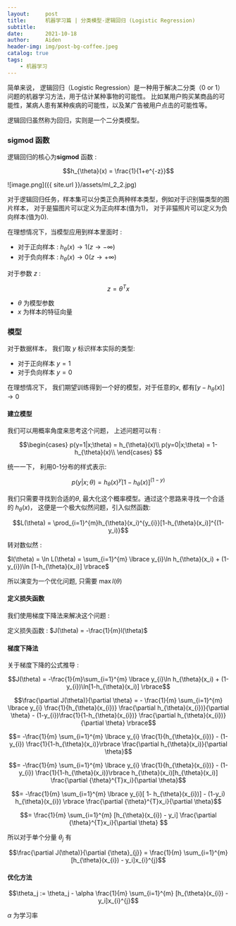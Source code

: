 ```yaml
---
layout:     post
title:      机器学习篇 | 分类模型-逻辑回归 (Logistic Regression)
subtitle:   
date:       2021-10-18
author:     Aiden
header-img: img/post-bg-coffee.jpeg
catalog: true 
tags:
    - 机器学习
---
```


简单来说， 逻辑回归（Logistic Regression）是一种用于解决二分类（0 or 1）问题的机器学习方法，用于估计某种事物的可能性。
比如某用户购买某商品的可能性，某病人患有某种疾病的可能性，以及某广告被用户点击的可能性等。

逻辑回归虽然称为回归，实则是一个二分类模型。 

### sigmod 函数 

逻辑回归的核心为**sigmod** 函数 :

$$h_{\theta}(x) = \frac{1}{1+e^{-z}}$$

![image.png]({{ site.url }}/assets/ml_2_2.jpg)

对于逻辑回归任务，样本集可以分类正负两种样本类型，例如对于识别猫类型的图片样本， 对于是猫图片可以定义为正向样本(值为1)， 对于非猫照片可以定义为负向样本(值为0).

在理想情况下，当模型应用到样本里面时 : 

- 对于正向样本 : $h_{\theta}(x) \to 1 (z \to -\infty)$
- 对于负向样本 : $h_{\theta}(x) \to 0 (z \to +\infty)$

对于参数 $z$ : 

$$z=\theta^{T}x$$

- $\theta$ 为模型参数
- $x$ 为样本的特征向量


### 模型

对于数据样本， 我们取 $y$ 标识样本实际的类型:

- 对于正向样本 $y = 1$
- 对于负向样本 $y = 0$

在理想情况下， 我们期望训练得到一个好的模型，对于任意的$x$, 都有$[y-h_{\theta}(x)]\to 0$

#### 建立模型

我们可以用概率角度来思考这个问题， 上述问题可以有 :

$$\begin{cases}
p(y=1|x;\theta) = h_{\theta}(x)\\
p(y=0|x;\theta) = 1- h_{\theta}(x)\\
\end{cases}
$$

统一一下， 利用0-1分布的样式表示: 

$$p(y|x;\theta) = h_{\theta}(x)^y[1-h_{\theta}(x)]^{(1-y)}$$

我们只需要寻找到合适的$\theta$, 最大化这个概率模型。通过这个思路来寻找一个合适的 $h_{\theta}(x)$，
这便是一个极大似然问题，引入似然函数: 

$$L(\theta) = \prod_{i=1}^{m}h_{\theta}(x_i)^{y_{i}}[1-h_{\theta}(x_i)]^{(1-y_i)}$$

转对数似然 : 

$l(\theta) = \ln L(\theta) = \sum_{i=1}^{m} \lbrace y_{i}\ln h_{\theta}(x_i) + (1-y_{i})\ln [1-h_{\theta}(x_i)] \rbrace$

所以演变为一个优化问题, 只需要 $\max{l(\theta)}$

#### 定义损失函数

我们使用梯度下降法来解决这个问题 : 

定义损失函数  : $J(\theta) = -\frac{1}{m}l(\theta)$

#### 梯度下降法

关于梯度下降的公式推导 : 

$$J(\theta) = -\frac{1}{m}\sum_{i=1}^{m} \lbrace y_{i}\ln h_{\theta}(x_i) + (1-y_{i})\ln[1-h_{\theta}(x_i)] \rbrace$$


$$\frac{\partial J(\theta)}{\partial \theta} = - \frac{1}{m} \sum_{i=1}^{m} \lbrace y_{i} \frac{1}{h_{\theta}(x_{i})} \frac{\partial h_{\theta}(x_{i})}{\partial \theta} - (1-y_{i})\frac{1}{1-h_{\theta}(x_{i})} \frac{\partial h_{\theta}(x_{i})}{\partial \theta} \rbrace$$

$$= -\frac{1}{m} \sum_{i=1}^{m} \lbrace y_{i} \frac{1}{h_{\theta}(x_{i})} - (1-y_{i}) \frac{1}{1-h_{\theta}(x_i)}\rbrace \frac{\partial h_{\theta}(x_i)}{\partial \theta}$$

$$= -\frac{1}{m} \sum_{i=1}^{m} \lbrace y_{i} \frac{1}{h_{\theta}(x_{i})} - (1-y_{i}) \frac{1}{1-h_{\theta}(x_i)}\rbrace h_{\theta}(x_i)[h_{\theta}(x_i)] \frac{\partial {\theta}^{T}x_i}{\partial \theta}$$

$$= -\frac{1}{m} \sum_{i=1}^{m} \lbrace y_{i}[ 1- h_{\theta}(x_{i})] - (1-y_i) h_{\theta}(x_{i}) \rbrace \frac{\partial {\theta}^{T}x_i}{\partial \theta}$$

$$= \frac{1}{m} \sum_{i=1}^{m} [h_{\theta}(x_{i}) - y_i] \frac{\partial {\theta}^{T}x_i}{\partial \theta} $$

所以对于单个分量 ${\theta}_j$ 有

$$\frac{\partial J(\theta)}{\partial {\theta}_{j}} = \frac{1}{m} \sum_{i=1}^{m} [h_{\theta}(x_{i}) - y_i]x_{i}^{j}$$

#### 优化方法 

$$\theta_j := \theta_j - \alpha \frac{1}{m} \sum_{i=1}^{m} [h_{\theta}(x_{i}) - y_i]x_{i}^{j}$$

$\alpha$ 为学习率




